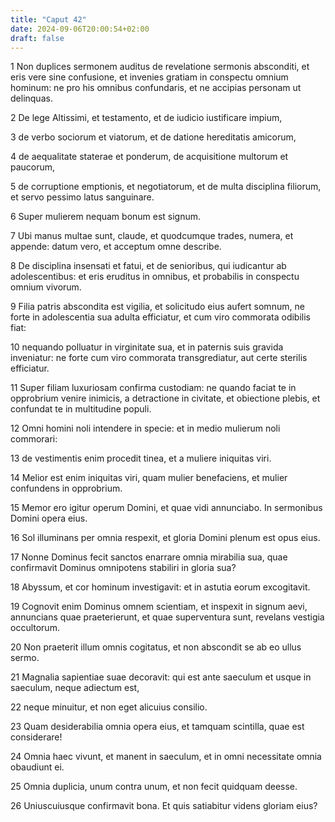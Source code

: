 ```yaml
---
title: "Caput 42"
date: 2024-09-06T20:00:54+02:00
draft: false
---
```



1 Non duplices sermonem auditus de revelatione sermonis absconditi, et eris vere sine confusione, et invenies gratiam in conspectu omnium hominum: ne pro his omnibus confundaris, et ne accipias personam ut delinquas.

2 De lege Altissimi, et testamento, et de iudicio iustificare impium,

3 de verbo sociorum et viatorum, et de datione hereditatis amicorum,

4 de aequalitate staterae et ponderum, de acquisitione multorum et paucorum,

5 de corruptione emptionis, et negotiatorum, et de multa disciplina filiorum, et servo pessimo latus sanguinare.

6 Super mulierem nequam bonum est signum.

7 Ubi manus multae sunt, claude, et quodcumque trades, numera, et appende: datum vero, et acceptum omne describe.

8 De disciplina insensati et fatui, et de senioribus, qui iudicantur ab adolescentibus: et eris eruditus in omnibus, et probabilis in conspectu omnium vivorum.

9 Filia patris abscondita est vigilia, et solicitudo eius aufert somnum, ne forte in adolescentia sua adulta efficiatur, et cum viro commorata odibilis fiat:

10 nequando polluatur in virginitate sua, et in paternis suis gravida inveniatur: ne forte cum viro commorata transgrediatur, aut certe sterilis efficiatur.

11 Super filiam luxuriosam confirma custodiam: ne quando faciat te in opprobrium venire inimicis, a detractione in civitate, et obiectione plebis, et confundat te in multitudine populi.

12 Omni homini noli intendere in specie: et in medio mulierum noli commorari:

13 de vestimentis enim procedit tinea, et a muliere iniquitas viri.

14 Melior est enim iniquitas viri, quam mulier benefaciens, et mulier confundens in opprobrium.

15 Memor ero igitur operum Domini, et quae vidi annunciabo. In sermonibus Domini opera eius.

16 Sol illuminans per omnia respexit, et gloria Domini plenum est opus eius.

17 Nonne Dominus fecit sanctos enarrare omnia mirabilia sua, quae confirmavit Dominus omnipotens stabiliri in gloria sua?

18 Abyssum, et cor hominum investigavit: et in astutia eorum excogitavit.

19 Cognovit enim Dominus omnem scientiam, et inspexit in signum aevi, annuncians quae praeterierunt, et quae superventura sunt, revelans vestigia occultorum.

20 Non praeterit illum omnis cogitatus, et non abscondit se ab eo ullus sermo.

21 Magnalia sapientiae suae decoravit: qui est ante saeculum et usque in saeculum, neque adiectum est,

22 neque minuitur, et non eget alicuius consilio.

23 Quam desiderabilia omnia opera eius, et tamquam scintilla, quae est considerare!

24 Omnia haec vivunt, et manent in saeculum, et in omni necessitate omnia obaudiunt ei.

25 Omnia duplicia, unum contra unum, et non fecit quidquam deesse.

26 Uniuscuiusque confirmavit bona. Et quis satiabitur videns gloriam eius?

